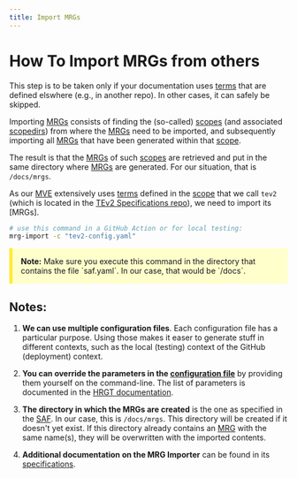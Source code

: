 ```yaml
---
title: Import MRGs
---
```


# How To Import MRGs from others

This step is to be taken only if your documentation uses [terms](@tev2) 
that are defined elswhere (e.g., in another repo). In other cases, 
it can safely be skipped.

Importing [MRGs](@tev2) consists of finding the (so-called) [scopes](@tev2)
(and associated [scopedirs](@tev2)) from where the [MRGs](@tev2) need to be
imported, and subsequently importing all [MRGs](@tev2) that have been 
generated within that [scope](@tev2).

The result is that the [MRGs](@tev2) of such [scopes](@tev2) are retrieved
and put in the same directory where [MRGs](@) are generated.
For our situation, that is `/docs/mrgs`.

As our [MVE](@) extensively uses [terms](@tev2) defined in the [scope](@)
that we call `tev2` (which is located in the
[TEv2 Specifications repo](https://github.com/tno-terminology-design/tev2-specifications)),
we need to import its [MRGs].

~~~ bash
# use this command in a GitHub Action or for local testing:
mrg-import -c "tev2-config.yaml"
~~~

<div style="background-color: #ffffcc; padding: 15px; margin-bottom: 20px; border-left: 6px solid #ffeb3b;">
  <strong>Note:</strong> Make sure you execute this command 
  in the directory that contains the file `saf.yaml`.
  In our case, that would be `/docs`.
</div>

## Notes:

1. **We can use multiple configuration files**. 
  Each configuration file has a particular purpose.
  Using those makes it easer to generate stuff in different contexts,
  such as the local (testing) context of the GitHub (deployment) context.

2. **You can override the parameters in the [configuration file](@tev2)**
  by providing them yourself on the command-line. The list of parameters
  is documented in the [HRGT documentation](hrgt#calling-the-tool@tev2).

3. **The directory in which the MRGs are created** is the one as specified
   in the [SAF](@). In our case, this is `/docs/mrgs`.
   This directory will be created if it doesn't yet exist.
   If this directory already contains an [MRG](@) with the same name(s),
   they will be overwritten with the imported contents.

4. **Additional documentation on the MRG Importer** can be found in its 
   [specifications](mrg-import@tev2).